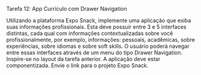 Tarefa 12: App Currículo com Drawer Navigation

Utilizando a plataforma Expo Snack, implemente uma aplicação que exiba suas informações profissionais.
Esta deve possuir entre 3 e 5 interfaces distintas, cada qual com informações contextualizadas sobre você profissionalmente, por exemplo, informações: pessoais, acadêmicas, sobre experiências, sobre idiomas e sobre soft skills.
O usuário poderá navegar entre essas interfaces através de um menu do tipo Drawer Navigation.
Inspire-se no layout da tarefa anterior.
A aplicação deve estar componentizada.
Envie o link para o projeto Expo Snack.
